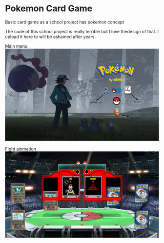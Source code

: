 # Pokemon Card Game
Basic card game as a school project has pokemon concept

The code of this school project is really terrible but I love thedesign of that. I upload it here to will be ashamed after years.

Main menu
![Screenshot](Screenshot1.png)

Fight ainmation
![Screenshot](sc3.png)
